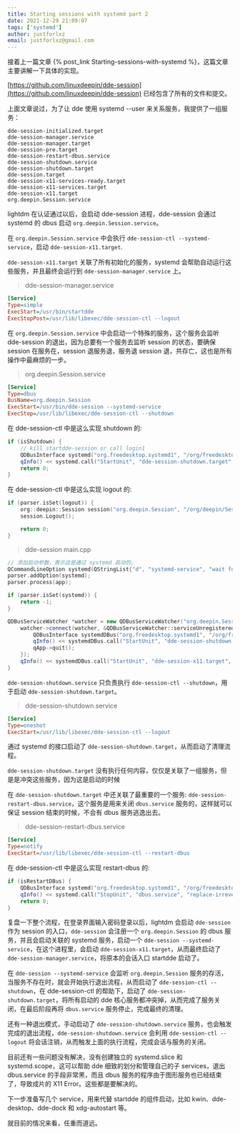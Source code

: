 ```yaml
---
title: Starting sessions with systemd part 2
date: 2021-12-29 21:09:07
tags: ['systemd']
author: justforlxz
email: justforlxz@gmail.com
---
```


接着上一篇文章 {% post_link Starting-sessions-with-systemd %}，这篇文章主要讲解一下具体的实现。

[https://github.com/linuxdeepin/dde-session](https://github.com/linuxdeepin/dde-session) 已经包含了所有的文件和提交。

上面文章说过，为了让 dde 使用 systemd --user 来关系服务，我提供了一组服务：

```
dde-session-initialized.target
dde-session-manager.service
dde-session-manager.target
dde-session-pre.target
dde-session-restart-dbus.service
dde-session-shutdown.service
dde-session-shutdown.target
dde-session.target
dde-session-x11-services-ready.target
dde-session-x11-services.target
dde-session-x11.target
org.deepin.Session.service
```

lightdm 在认证通过以后，会启动 dde-session 进程，dde-session 会通过 systemd 的 dbus 启动 `org.deepin.Session.service`。

在 `org.deepin.Session.service` 中会执行 `dde-session-ctl --systemd-service`，启动 `dde-session-x11.target`.

`dde-session-x11.target` 关联了所有初始化的服务，systemd 会帮助自动运行这些服务，并且最终会运行到 `dde-session-manager.service` 上。

> dde-session-manager.service

```ini
[Service]
Type=simple
ExecStart=/usr/bin/startdde
ExecStopPost=/usr/lib/libexec/dde-session-ctl --logout
```

在 `org.deepin.Session.service` 中会启动一个特殊的服务，这个服务会监听 dde-session 的退出，因为总要有一个服务去监听 session 的状态，要确保 session 在服务在，session 退服务退，服务退 session 退，共存亡，这也是所有操作中最麻烦的一步。

> org.deepin.Session.service

```ini
[Service]
Type=dbus
BusName=org.deepin.Session
ExecStart=/usr/bin/dde-session --systemd-service
ExecStop=/usr/lib/libexec/dde-session-ctl --shutdown
```

在 dde-session-ctl 中是这么实现 shutdown 的:

```c++
if (isShutdown) {
    // kill startdde-session or call login1
    QDBusInterface systemd("org.freedesktop.systemd1", "/org/freedesktop/systemd1", "org.freedesktop.systemd1.Manager");
    qInfo() << systemd.call("StartUnit", "dde-session-shutdown.target", "replace-irreversibly");
    return 0;
}
```

在 dde-session-ctl 中是这么实现 logout 的:

```cpp
if (parser.isSet(logout)) {
    org::deepin::Session session("org.deepin.Session", "/org/deepin/Session", QDBusConnection::sessionBus());
    session.Logout();

    return 0;
}
```

> dde-session main.cpp

```c++
// 添加启动参数，表示这是通过 systemd 启动的。
QCommandLineOption systemd(QStringList{"d", "systemd-service", "wait for systemd services"});
parser.addOption(systemd);
parser.process(app);

if (parser.isSet(systemd)) {
    return -1;
}

QDBusServiceWatcher *watcher = new QDBusServiceWatcher("org.deepin.Session", QDBusConnection::sessionBus(), QDBusServiceWatcher::WatchForUnregistration);
    watcher->connect(watcher, &QDBusServiceWatcher::serviceUnregistered, [=] {
        QDBusInterface systemdDBus("org.freedesktop.systemd1", "/org/freedesktop/systemd1", "org.freedesktop.systemd1.Manager");
        qInfo() << systemdDBus.call("StartUnit", "dde-session-shutdown.service", "replace");
        qApp->quit();
    });
    qInfo() << systemdDBus.call("StartUnit", "dde-session-x11.target", "replace");
}
```

`dde-session-shutdown.service` 只负责执行 `dde-session-ctl --shutdown`，用于启动 `dde-session-shutdown.target`。

> dde-session-shutdown.service

```ini
[Service]
Type=oneshot
ExecStart=/usr/lib/libexec/dde-session-ctl --logout
```

通过 systemd 的接口启动了 `dde-session-shutdown.target`，从而启动了清理流程。

`dde-session-shutdown.target` 没有执行任何内容，仅仅是关联了一组服务，但是是冲突这些服务，因为这是启动的时候

在 `dde-session-shutdown.target` 中还关联了最重要的一个服务: `dde-session-restart-dbus.service`，这个服务是用来关闭 `dbus.service` 服务的，这样就可以保证 session 结束的时候，不会有 dbus 服务逃逸出去。

> dde-session-restart-dbus.service

```ini
[Service]
Type=notify
ExecStart=/usr/lib/libexec/dde-session-ctl --restart-dbus
```

在 dde-session-ctl 中是这么实现 restart-dbus 的:

```cpp
if (isRestartDBus) {
    QDBusInterface systemd("org.freedesktop.systemd1", "/org/freedesktop/systemd1", "org.freedesktop.systemd1.Manager");
    qInfo() << systemd.call("StopUnit", "dbus.service", "replace-irreversibly");
    return 0;
}
```

复盘一下整个流程，在登录界面输入密码登录以后，lightdm 会启动 `dde-session` 作为 session 的入口，`dde-session` 会注册一个 `org.deepin.Session` 的 dbus 服务，并且会启动关联的 systemd 服务，启动一个 `dde-session --systemd-service`，在这个进程里，会启动 `dde-session-x11.target`，从而最终启动了 `dde-session-manager.service`，将原本的会话入口 startdde 启动了。

在 `dde-session --systemd-service` 会监听 `org.deepin.Session` 服务的存活，当服务不存在时，就会开始执行退出流程，从而启动了 `dde-session-ctl --shutdown`，在 dde-session-ctl 的帮助下，启动了 `dde-session-shutdown.target`，将所有启动的 dde 核心服务都冲突掉，从而完成了服务关闭，在最后阶段再将 `dbus.service` 服务停止，完成最终的清理。

还有一种退出模式，手动启动了 `dde-session-shutdown.service` 服务，也会触发完成的退出流程，`dde-session-shutdown.service` 会利用 `dde-session-ctl --logout` 将会话注销，从而触发上面的执行流程，完成会话与服务的关闭。

目前还有一些问题没有解决，没有创建独立的 systemd.slice 和 systemd.scope，这可以帮助 dde 细致的划分和管理自己的子 services，退出 dbus.service 的手段非常黑，而且 dbus 服务的程序由于图形服务也已经结束了，导致成片的 X11 Error。这些都是要解决的。

下一步准备写几个 service，用来代替 startdde 的组件启动，比如 kwin、dde-desktop、dde-dock 和 xdg-autostart 等。

就目前的情况来看，任重而道远。
